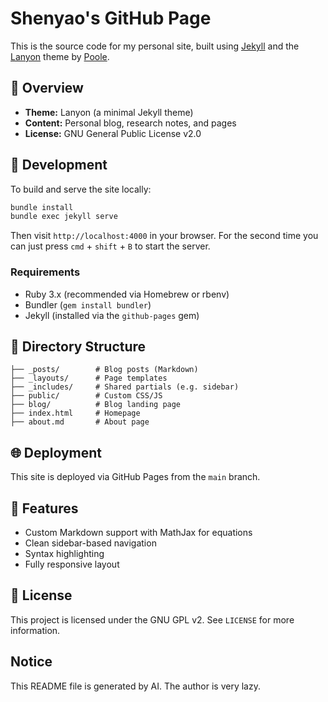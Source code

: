 # Shenyao's GitHub Page

This is the source code for my personal site, built using [Jekyll](https://jekyllrb.com/) and the [Lanyon](https://github.com/poole/lanyon) theme by [Poole](https://github.com/poole).

## 📖 Overview

- **Theme:** Lanyon (a minimal Jekyll theme)
- **Content:** Personal blog, research notes, and pages
- **License:** GNU General Public License v2.0

## 🚀 Development

To build and serve the site locally:

```bash
bundle install
bundle exec jekyll serve
```

Then visit `http://localhost:4000` in your browser. For the second time you can just press `cmd` + `shift` + `B` to start the server.

### Requirements

- Ruby 3.x (recommended via Homebrew or rbenv)
- Bundler (`gem install bundler`)
- Jekyll (installed via the `github-pages` gem)

## 📁 Directory Structure

```
├── _posts/        # Blog posts (Markdown)
├── _layouts/      # Page templates
├── _includes/     # Shared partials (e.g. sidebar)
├── public/        # Custom CSS/JS
├── blog/          # Blog landing page
├── index.html     # Homepage
├── about.md       # About page
```

## 🌐 Deployment

This site is deployed via GitHub Pages from the `main` branch.

## 🧪 Features

- Custom Markdown support with MathJax for equations
- Clean sidebar-based navigation
- Syntax highlighting
- Fully responsive layout

## 📝 License

This project is licensed under the GNU GPL v2. See `LICENSE` for more information.

## Notice
This README file is generated by AI. The author is very lazy.